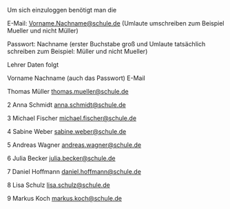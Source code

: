 Um sich einzuloggen benötigt man die


E-Mail: Vorname.Nachname@schule.de (Umlaute umschreiben zum Beispiel Mueller und nicht Müller)


Passwort: Nachname (erster Buchstabe groß und Umlaute tatsächlich schreiben zum Beispiel: Müller und nicht Mueller)

Lehrer Daten folgt

Vorname
Nachname (auch das Passwort)
E-Mail



Thomas
Müller
thomas.mueller@schule.de


2
Anna
Schmidt
anna.schmidt@schule.de


3
Michael
Fischer
michael.fischer@schule.de


4
Sabine
Weber
sabine.weber@schule.de


5
Andreas
Wagner
andreas.wagner@schule.de


6
Julia
Becker
julia.becker@schule.de


7
Daniel
Hoffmann
daniel.hoffmann@schule.de


8
Lisa
Schulz
lisa.schulz@schule.de


9
Markus
Koch
markus.koch@schule.de
